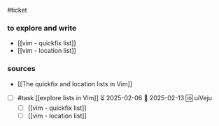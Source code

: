 #ticket 
### to explore and write
- [[vim - quickfix list]]
- [[vim - location list]]
### sources
- [[The quickfix and location lists in Vim]]

- [ ] #task [[explore lists in Vim]] ⏳ 2025-02-06 📅 2025-02-13 🆔 uiVeju
	- [ ] [[vim - quickfix list]]
	- [ ] [[vim - location list]]
